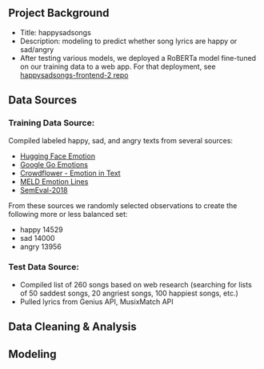 ## Project Background
- Title: happysadsongs
- Description: modeling to predict whether song lyrics are happy or sad/angry
- After testing various models, we deployed a RoBERTa model fine-tuned on our training data to a web app. For that deployment, see [happysadsongs-frontend-2 repo](../../../happysadsongs-frontend-2) 

## Data Sources
### Training Data Source: 
Compiled labeled happy, sad, and angry texts from several sources: 
- [Hugging Face Emotion](https://github.com/huggingface/datasets/blob/master/datasets/emotion/README.md)
- [Google Go Emotions](https://github.com/google-research/google-research/tree/master/goemotions)
- [Crowdflower - Emotion in Text](https://data.world/crowdflower/sentiment-analysis-in-text)
- [MELD Emotion Lines](https://affective-meld.github.io/)
- [SemEval-2018](https://www.kaggle.com/context/semeval-2018-task-ec?select=2018-E-c-En-train.txt)

From these sources we randomly selected observations to create the following more or less balanced set:
- happy    14529
- sad      14000
- angry    13956
### Test Data Source:
- Compiled list of 260 songs based on web research (searching for lists of 50 saddest songs, 20 angriest songs, 100 happiest songs, etc.) 
- Pulled lyrics from Genius API, MusixMatch API 

## Data Cleaning & Analysis

## Modeling


